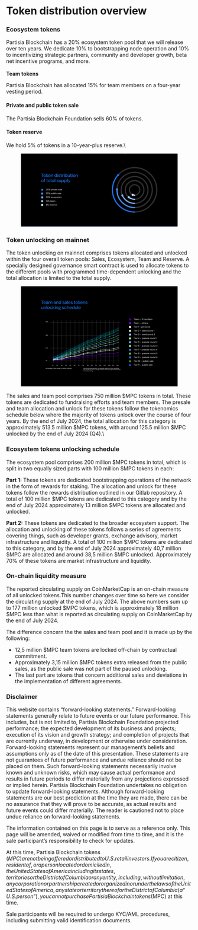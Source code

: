 # Token distribution overview

### Ecosystem tokens

Partisia Blockchain has a 20% ecosystem token pool that we will release over ten years. We dedicate 10% to bootstrapping node operation and 10% to incentivizing strategic partners, community and developer growth, beta net incentive programs, and more.\
\
**Team tokens**

Partisia Blockchain has allocated 15% for team members on a four-year vesting period.

#### Private and public token sale

The Partisia Blockchain Foundation sells 60% of tokens.

#### Token reserve

We hold 5% of tokens in a 10-year-plus reserve.\


<figure><img src="../.gitbook/assets/image (6).png" alt=""><figcaption></figcaption></figure>

### Token unlocking on mainnet

The token unlocking on mainnet comprises tokens allocated and unlocked within the four overall token pools: Sales, Ecosystem, Team and Reserve. A specially designed governance smart contract is used to allocate tokens to the different pools with programmed time-dependent unlocking and the total allocation is limited to the total supply.

<figure><img src="../.gitbook/assets/image (7).png" alt=""><figcaption></figcaption></figure>

The sales and team pool comprises 750 million $MPC tokens in total. These tokens are dedicated to fundraising efforts and team members. The presale and team allocation and unlock for these tokens follow the tokenomics schedule below where the majority of tokens unlock over the course of four years. By the end of July 2024, the total allocation for this category is approximately 513.5 million $MPC tokens, with around 125.5 million $MPC unlocked by the end of July 2024 (Q4).\


### Ecosystem tokens unlocking schedule

The ecosystem pool comprises 200 million $MPC tokens in total, which is split in two equally sized parts with 100 million $MPC tokens in each:

**Part 1:** These tokens are dedicated bootstrapping operations of the network in the form of rewards for staking. The allocation and unlock for these tokens follow the rewards distribution outlined in our Gitlab repository. A total of 100 million $MPC tokens are dedicated to this category and by the end of July 2024 approximately 13 million $MPC tokens are allocated and unlocked.

**Part 2:** These tokens are dedicated to the broader ecosystem support. The allocation and unlocking of these tokens follows a series of agreements covering things, such as developer grants, exchange advisory, market infrastructure and liquidity. A total of 100 million $MPC tokens are dedicated to this category, and by the end of July 2024 approximately 40,7 million $MPC are allocated and around 38,5 million $MPC unlocked. Approximately 70% of these tokens are market infrastructure and liquidity.

### On-chain liquidity measure

The reported circulating supply on CoinMarketCap is an on-chain measure of all unlocked tokens.This number changes over time so here we consider the circulating supply at the end of July 2024. The above numbers sum up to 177 million unlocked $MPC tokens, which is approximately 18 million $MPC less than what is reported as circulating supply on CoinMarketCap by the end of July 2024.

The difference concern the the sales and team pool and it is made up by the following:

* 12,5 million $MPC team tokens are locked off-chain by contractual commitment.
* Approximately 3,15 million $MPC tokens extra released from the public sales, as the public sale was not part of the paused unlocking.
* The last part are tokens that concern additional sales and deviations in the  implementation of different agreements.

### **Disclaimer**

This website contains “forward-looking statements.” Forward-looking statements generally relate to future events or our future performance. This includes, but is not limited to, Partisia Blockchain Foundation projected performance; the expected development of its business and projects; execution of its vision and growth strategy; and completion of projects that are currently underway, in development or otherwise under consideration. Forward-looking statements represent our management’s beliefs and assumptions only as of the date of this presentation. These statements are not guarantees of future performance and undue reliance should not be placed on them. Such forward-looking statements necessarily involve known and unknown risks, which may cause actual performance and results in future periods to differ materially from any projections expressed or implied herein. Partisia Blockchain Foundation undertakes no obligation to update forward-looking statements. Although forward-looking statements are our best prediction at the time they are made, there can be no assurance that they will prove to be accurate, as actual results and future events could differ materially. The reader is cautioned not to place undue reliance on forward-looking statements.

The information contained on this page is to serve as a reference only. This page will be amended, waived or modified from time to time, and it is the sale participant’s responsibility to check for updates.

At this time, Partisia Blockchain tokens ($MPC) are not being offered or distributed to U.S. retail investors. If you are citizen, resident of, or a person located or domiciled in, the United States of America including its states, territories or the District of Columbia or any entity, including, without limitation, any corporation or partnership created or organized in or under the laws of the United States of America, any state or territory thereof or the District of Columbia (a “U.S. person”), you cannot purchase Partisia Blockchain tokens ($MPC) at this time.

Sale participants will be required to undergo KYC/AML procedures, including submitting valid identification documents.

